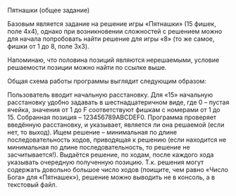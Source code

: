 Пятнашки (общее задание)

Базовым является задание на решение игры «Пятнашки» (15 фишек, поле 4x4), однако при возникновении сложностей с решением можно для начала попробовать найти решение для игры «8» (то же самое, фишки от 1 до 8, поле 3x3).

Напоминаю, что половина позиций являются нерешаемыми, условие решаемости позиции можно найти по ссылке выше.

Общая схема работы программы выглядит следующим образом:

Пользователь вводит начальную расстановку. Для «15» начальную расстановку удобно задавать в шестнадцатеричном виде, где 0 – пустая ячейка, значения от 1 до F соответствуют фишкам с номерами от 1 до 15. Собранная позиция – 123456789ABCDEF0.
Программа проверяет введённую расстановку, и указывает, является ли она решаемой (если нет, то выход).
Ищем решение – минимальная по длине последовательность ходов, приводящая к решению (если находится не минимальная по длине последовательность, то решение не засчитывается!).
Выдаётся решение, по ходам, после каждого хода указывать очередную полученную позицию. Т.к. решения могут содержать довольно большое число ходов (поищите, чем равно «Число Бога» для «Пятнашек»), решение можно выводить не в консоль, а в текстовый файл.
